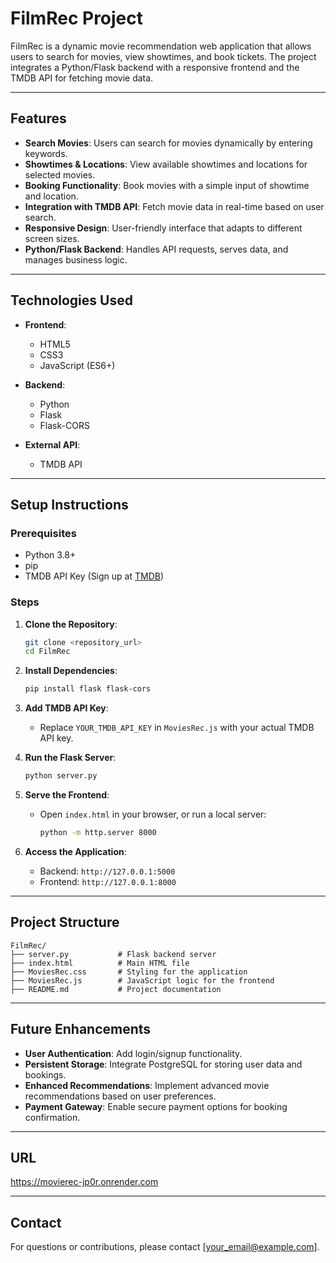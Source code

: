 # FilmRec Project

FilmRec is a dynamic movie recommendation web application that allows users to search for movies, view showtimes, and book tickets. The project integrates a Python/Flask backend with a responsive frontend and the TMDB API for fetching movie data.

---

## Features

- **Search Movies**: Users can search for movies dynamically by entering keywords.
- **Showtimes & Locations**: View available showtimes and locations for selected movies.
- **Booking Functionality**: Book movies with a simple input of showtime and location.
- **Integration with TMDB API**: Fetch movie data in real-time based on user search.
- **Responsive Design**: User-friendly interface that adapts to different screen sizes.
- **Python/Flask Backend**: Handles API requests, serves data, and manages business logic.

---

## Technologies Used

- **Frontend**:
  - HTML5
  - CSS3
  - JavaScript (ES6+)

- **Backend**:
  - Python
  - Flask
  - Flask-CORS

- **External API**:
  - TMDB API

---

## Setup Instructions

### Prerequisites

- Python 3.8+
- pip
- TMDB API Key (Sign up at [TMDB](https://www.themoviedb.org/))

### Steps

1. **Clone the Repository**:
   ```bash
   git clone <repository_url>
   cd FilmRec
   ```

2. **Install Dependencies**:
   ```bash
   pip install flask flask-cors
   ```

3. **Add TMDB API Key**:
   - Replace `YOUR_TMDB_API_KEY` in `MoviesRec.js` with your actual TMDB API key.

4. **Run the Flask Server**:
   ```bash
   python server.py
   ```

5. **Serve the Frontend**:
   - Open `index.html` in your browser, or run a local server:
     ```bash
     python -m http.server 8000
     ```

6. **Access the Application**:
   - Backend: `http://127.0.0.1:5000`
   - Frontend: `http://127.0.0.1:8000`

---

## Project Structure

```
FilmRec/
├── server.py           # Flask backend server
├── index.html          # Main HTML file
├── MoviesRec.css       # Styling for the application
├── MoviesRec.js        # JavaScript logic for the frontend
├── README.md           # Project documentation
```

---

## Future Enhancements

- **User Authentication**: Add login/signup functionality.
- **Persistent Storage**: Integrate PostgreSQL for storing user data and bookings.
- **Enhanced Recommendations**: Implement advanced movie recommendations based on user preferences.
- **Payment Gateway**: Enable secure payment options for booking confirmation.

---

## URL

https://movierec-jp0r.onrender.com

---

## Contact

For questions or contributions, please contact [your_email@example.com].

